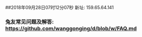 ##2018年09月28日07时12分07秒 新址: 159.65.64.141
### 兔友常见问题及解答: https://github.com/wanggonging/d/blob/w/FAQ.md
